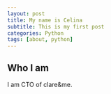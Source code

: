 ```yaml
---
layout: post
title: My name is Celina
subtitle: This is my first post
categories: Python
tags: [about, python]
---
```


## Who I am

I am CTO of clare&me.

